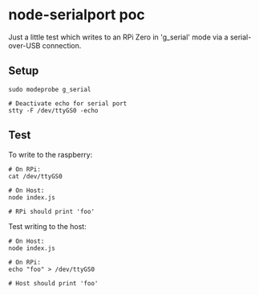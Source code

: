# node-serialport poc

Just a little test which writes to an RPi Zero in 'g_serial' mode via a serial-over-USB connection.

## Setup

```
sudo modeprobe g_serial

# Deactivate echo for serial port
stty -F /dev/ttyGS0 -echo
```

## Test

To write to the raspberry:

```
# On RPi:
cat /dev/ttyGS0

# On Host:
node index.js

# RPi should print 'foo'
```

Test writing to the host:

```
# On Host:
node index.js

# On RPi:
echo "foo" > /dev/ttyGS0

# Host should print 'foo'
```


